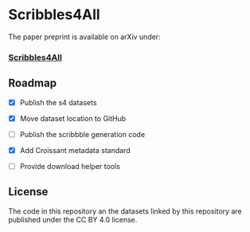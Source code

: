# Scribbles4All

The paper preprint is available on arXiv under:

### [Scribbles4All](http://arxiv.org/abs/2408.12489)

## Roadmap
- [x] Publish the s4 datasets
- [x] Move dataset location to GitHub
- [ ] Publish the scribbble generation code
- [x] Add Croissant metadata standard
- [ ] Provide download helper tools


## License

The code in this repository an the datasets linked by this repository are published under the  CC BY 4.0 license.